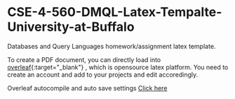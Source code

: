 # CSE-4-560-DMQL-Latex-Tempalte-University-at-Buffalo

Databases and Query Languages homework/assignment latex template.

To create a PDF document, you can directly load into [overleaf](https://www.overleaf.com/){:target="\_blank"} , which is opensource latex platform. You need to create an account and add to your projects and edit accoredingly.


Overleaf autocompile and auto save settings [Click here](https://www.overleaf.com/blog/642-tip-of-the-week-overleaf-v2-autocompile)

